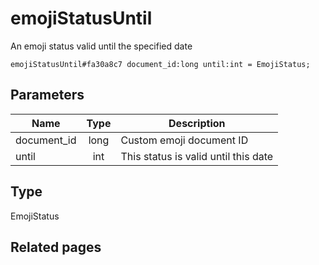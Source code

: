 # emojiStatusUntil
An emoji status valid until the specified date

```
emojiStatusUntil#fa30a8c7 document_id:long until:int = EmojiStatus;
```

## Parameters
| Name | Type | Description |
| ---- | :----: | ----------- |
| document_id | long | Custom emoji document ID |
| until | int | This status is valid until this date |


## Type
EmojiStatus

## Related pages
